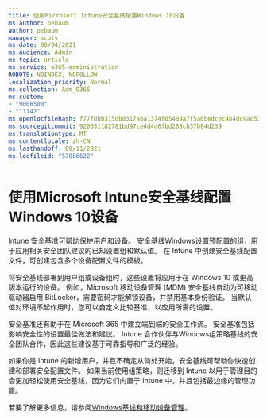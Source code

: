 ```yaml
---
title: 使用Microsoft Intune安全基线配置Windows 10设备
ms.author: pebaum
author: pebaum
manager: scotv
ms.date: 06/04/2021
ms.audience: Admin
ms.topic: article
ms.service: o365-administration
ROBOTS: NOINDEX, NOFOLLOW
localization_priority: Normal
ms.collection: Adm_O365
ms.custom:
- "9006500"
- "11142"
ms.openlocfilehash: f77fdbb315db8317a6a1374f05489a7f5a0bedcec484dc9ac53a473098583949
ms.sourcegitcommit: 920051182781bd97ce4d4d6fbd268cb37b84d239
ms.translationtype: MT
ms.contentlocale: zh-CN
ms.lasthandoff: 08/11/2021
ms.locfileid: "57886622"
---
```

# <a name="use-microsoft-intune-security-baselines-to-configure-windows-10-devices"></a>使用Microsoft Intune安全基线配置Windows 10设备

Intune 安全基准可帮助保护用户和设备。 安全基线Windows设置预配置的组，用于应用相关安全团队建议的已知设置组和默认值。 在 Intune 中创建安全基线配置文件，可创建包含多个设备配置文件的模板。

将安全基线部署到用户组或设备组时，这些设置将应用于在 Windows 10 或更高版本运行的设备。 例如，Microsoft 移动设备管理 (MDM) 安全基线自动为可移动驱动器启用 BitLocker，需要密码才能解锁设备，并禁用基本身份验证。 当默认值对环境不起作用时，您可以自定义比较基准，以应用所需的设置。

安全基准还有助于在 Microsoft 365 中建立端到端的安全工作流。 安全基准包括影响安全性的设置最佳做法和建议。 Intune 合作伙伴与Windows组策略基线的安全团队合作，因此这些建议基于可靠指导和广泛的经验。

如果你是 Intune 的新增用户，并且不确定从何处开始，安全基线可帮助你快速创建和部署安全配置文件。 如果当前使用组策略，则迁移到 Intune 以用于管理目的会更加轻松使用安全基线，因为它们内置于 Intune 中，并且包括最边缘的管理功能。

若要了解更多信息，请参阅[Windows基线和](https://docs.microsoft.com/windows/security/threat-protection/windows-security-baselines)[移动设备管理](https://docs.microsoft.com/windows/client-management/mdm/)。

